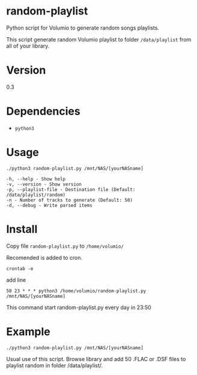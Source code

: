 # random-playlist
Python script for Volumio to generate random songs playlists.

This script generate random Volumio playlist to folder `/data/playlist` from all of your library. 

# Version

0.3

# Dependencies

* `python3`

# Usage

`./python3 random-playlist.py /mnt/NAS/[yourNASname]`
```
-h, --help - Show help 
-v, --version - Show version 
-p, --playlist-file - Destination file (Default: /data/playlist/random)
-n - Number of tracks to generate (Default: 50)
-d, --debug - Write parsed items
```

# Install

Copy file `random-playlist.py` to `/home/volumio/`

Recomended is added to cron. 

`crontab -e`

add line

`50 23 * * * python3 /home/volumio/random-playlist.py /mnt/NAS/[yourNASname]`

This command start random-playlist.py every day in 23:50

# Example

`./python3 random-playlist.py /mnt/NAS/[yourNASname]`

Usual use of this script. Browse library and add 50 .FLAC or .DSF files to playlist random in folder /data/playlist/. 
